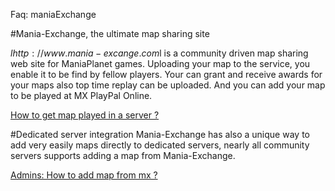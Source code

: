 ﻿Faq: maniaExchange

#Mania-Exchange, the ultimate map sharing site

$lhttp://www.mania-excange.com$l is a community driven map sharing web site for ManiaPlanet games.
Uploading your map to the service, you enable it to be find by fellow players.
Your can grant and receive awards for your maps also top time replay can be 
uploaded. And you can add your map to be played at MX PlayPal Online. 

[How to get map played in a server ?](mx_upload.md)

#Dedicated server integration
Mania-Exchange has also a unique way to add very easily maps directly to dedicated servers,
nearly all community servers supports adding a map from Mania-Exchange.

[Admins: How to add map from mx ?](admin_mx.md)
